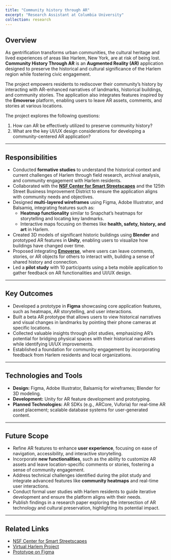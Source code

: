 ```yaml
---
title: "Community history through AR"
excerpt: "Research Assistant at Columbia University"
collection: research
---
```


Overview
---
As gentrification transforms urban communities, the cultural heritage and lived experiences of areas like Harlem, New York, are at risk of being lost. **Community History Through AR** is an **Augmented Reality (AR)** application designed to preserve the historical and cultural significance of the Harlem region while fostering civic engagement. 

The project empowers residents to rediscover their community’s history by interacting with AR-enhanced narratives of landmarks, historical buildings, and community stories. The application also integrates features inspired by the **Emoverse** platform, enabling users to leave AR assets, comments, and stories at various locations.

The project explores the following questions:  
1. How can AR be effectively utilized to preserve community history?  
2. What are the key UI/UX design considerations for developing a community-centered AR application?  

---

Responsibilities
---
- Conducted **formative studies** to understand the historical context and current challenges of Harlem through field research, archival analysis, and community engagement with Harlem residents.  
- Collaborated with the **[NSF Center for Smart Streetscapes](https://smartstreetscapes.cs.columbia.edu)** and the 125th Street Business Improvement District to ensure the application aligns with community needs and objectives.  
- Designed **multi-layered wireframes** using Figma, Adobe Illustrator, and Balsamiq, integrating features such as:  
  - **Heatmap functionality** similar to Snapchat’s heatmaps for storytelling and locating key landmarks.  
  - Interactive maps focusing on themes like **health, safety, history, and art** in Harlem.  
- Created 3D models of significant historic buildings using **Blender** and prototyped AR features in **Unity**, enabling users to visualize how buildings have changed over time.  
- Proposed integrating **[Emoverse](https://anushalavanuru5.github.io/AnushaL.github.io//portfolio/portfolio-4/)**, where users can leave comments, stories, or AR objects for others to interact with, building a sense of shared history and connection.  
- Led a **pilot study** with 10 participants using a beta mobile application to gather feedback on AR functionalities and UI/UX design.

---

Key Outcomes
---
- Developed a prototype in **Figma** showcasing core application features, such as heatmaps, AR storytelling, and user interactions.  
- Built a beta AR prototype that allows users to view historical narratives and visual changes in landmarks by pointing their phone cameras at specific locations.  
- Collected valuable insights through pilot studies, emphasizing AR’s potential for bridging physical spaces with their historical narratives while identifying UI/UX improvements.  
- Established a foundation for community engagement by incorporating feedback from Harlem residents and local organizations.  

---

Technologies and Tools
---
- **Design:** Figma, Adobe Illustrator, Balsamiq for wireframes; Blender for 3D modeling.  
- **Development:** Unity for AR feature development and prototyping.  
- **Planned Technologies:** AR SDKs (e.g., ARCore, Vuforia) for real-time AR asset placement; scalable database systems for user-generated content.  

---

Future Scope
---
- Refine AR features to enhance **user experience**, focusing on ease of navigation, accessibility, and interactive storytelling.  
- Incorporate **new functionalities**, such as the ability to customize AR assets and leave location-specific comments or stories, fostering a sense of community engagement.  
- Address technical challenges identified during the pilot study and integrate advanced features like **community heatmaps** and real-time user interactions.  
- Conduct formal user studies with Harlem residents to guide iterative development and ensure the platform aligns with their needs.  
- Publish findings in a research paper exploring the intersection of AR technology and cultural preservation, highlighting its potential impact.

---

Related Links
---
- [NSF Center for Smart Streetscapes](https://smartstreetscapes.cs.columbia.edu)  
- [Virtual Harlem Project](https://www.virtualharlemproject.com)  
- [Prototype on Figma](https://www.figma.com/design/VFCqBOByvzPaSCbAXpXnkf/Community-AR---Draft?node-id=0-1&node-type=canvas&t=0O0pB2bdtSW8L2Tz-0)
